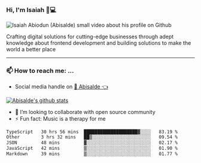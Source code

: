 ### Hi, I'm Isaiah 🌻💻

<img src="https://res.cloudinary.com/abisalde/image/upload/c_scale,h_311,w_816/v1616039512/Abisalde_github.gif" alt="Isaiah Abiodun (Abisalde) small video about his profile on Github">

Crafting digital solutions for cutting-edge businesses through adept knowledge about frontend development and building solutions to make the world a better place
<hr>

### 📫 How to reach me: ...
- Social media handle on <a href="https://twitter.com/abisalde">🔔  Abisalde   👈</a>


[![Abisalde's github stats](https://github-readme-stats.vercel.app/api?username=abisalde)](https://github.com/abisalde/github-readme-stats)

- 👯 I’m looking to collaborate with open source community
- ⚡ Fun fact: Music is a therapy for me


<!--
**abisalde/Abisalde** is a ✨ _special_ ✨ repository because its `README.md` (this file) appears on your GitHub profile.

Here are some ideas to get you started:


- 👯 I’m looking to collaborate with open source community
- 🤔 I’m looking for help with ...
- 💬 Ask me about ...
- 📫 How to reach me: ...
- 😄 Pronouns: ...
- ⚡ Fun fact: ...
-->

<!--START_SECTION:waka-->

```txt
TypeScript   30 hrs 56 mins  ████████████████████▓░░░░   83.19 %
Other        3 hrs 32 mins   ██▒░░░░░░░░░░░░░░░░░░░░░░   09.54 %
JSON         48 mins         ▓░░░░░░░░░░░░░░░░░░░░░░░░   02.17 %
JavaScript   42 mins         ▒░░░░░░░░░░░░░░░░░░░░░░░░   01.90 %
Markdown     39 mins         ▒░░░░░░░░░░░░░░░░░░░░░░░░   01.77 %
```

<!--END_SECTION:waka-->

